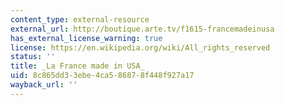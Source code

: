 ```yaml
---
content_type: external-resource
external_url: http://boutique.arte.tv/f1615-francemadeinusa
has_external_license_warning: true
license: https://en.wikipedia.org/wiki/All_rights_reserved
status: ''
title: _La France made in USA_
uid: 8c865dd3-3ebe-4ca5-8687-8f448f927a17
wayback_url: ''
---
```

